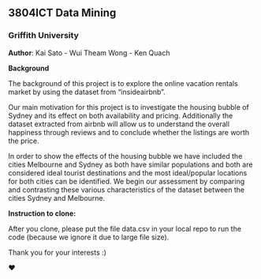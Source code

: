 ## 3804ICT Data Mining
### Griffith University

**Author**: Kai Sato - Wui Theam Wong - Ken Quach

**Background**

The background of this project is to explore the online vacation rentals market by using the dataset from “insideairbnb”. 

Our main motivation for this project is to investigate the housing bubble of Sydney and its effect on both availability and pricing. Additionally the dataset extracted from airbnb will allow us to understand the overall happiness through reviews and to conclude whether the listings are worth the price. 

In order to show the effects of the housing bubble we have included the cities Melbourne and Sydney as both have similar populations and both are considered ideal tourist destinations and the most ideal/popular locations for both cities can be identified. We begin our assessment by comparing and contrasting these various characteristics of the dataset between the cities Sydney and Melbourne. 

**Instruction to clone:**

After you clone, please put the file data.csv in your local repo to run the code (because we ignore it due to large file size).

Thank you for your interests :) 

❤️
